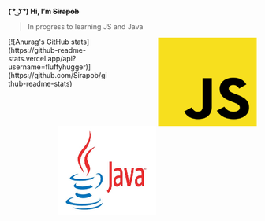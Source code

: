 **( ͡° ͜ʖ ͡°) Hi,  I’m ~~Sirapob~~**
> In progress to learning JS and Java
<span>
<img src="JS.png" align="right"style="width:200px;height:180px;margin-left:100px">
<img src="Java.jpg" align="left"style="width:200px;height:180px;margin-left:100px">
</span>

<div>
[![Anurag's GitHub stats](https://github-readme-stats.vercel.app/api?username=fluffyhugger)](https://github.com/Sirapob/github-readme-stats)
</div>
